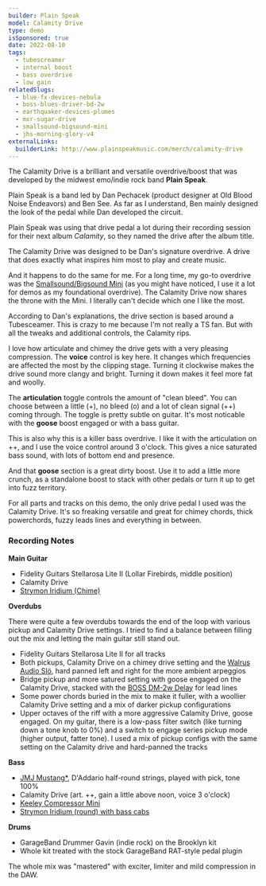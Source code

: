 ```yaml
---
builder: Plain Speak
model: Calamity Drive
type: demo
isSponsored: true
date: 2022-08-10
tags:
  - tubescreamer
  - internal boost
  - bass overdrive
  - low gain
relatedSlugs:
  - blue-fx-devices-nebula
  - boss-blues-driver-bd-2w
  - earthquaker-devices-plumes
  - mxr-sugar-drive
  - smallsound-bigsound-mini
  - jhs-morning-glory-v4
externalLinks:
  builderLink: http://www.plainspeakmusic.com/merch/calamity-drive
---
```


The Calamity Drive is a brilliant and versatile overdrive/boost that was developed by the midwest emo/indie rock band **Plain Speak**.

Plain Speak is a band led by Dan Pechacek (product designer at Old Blood Noise Endeavors) and Ben See. As far as I understand, Ben mainly designed the look of the pedal while Dan developed the circuit.

Plain Speak was using that drive pedal a lot during their recording session for their next album _Calamity_, so they named the drive after the album title.

The Calamity Drive was designed to be Dan's signature overdrive. A drive that does exactly what inspires him most to play and create music.

And it happens to do the same for me. For a long time, my go-to overdrive was the [Smallsound/Bigsound Mini](/demos/smallsound-bigsound-mini) (as you might have noticed, I use it a lot for demos as my foundational overdrive). The Calamity Drive now shares the throne with the Mini. I literally can't decide which one I like the most.

According to Dan's explanations, the drive section is based around a Tubesceamer. This is crazy to me because I'm not really a TS fan. But with all the tweaks and additional controls, the Calamity rips.

I love how articulate and chimey the drive gets with a very pleasing compression. The **voice** control is key here. It changes which frequencies are affected the most by the clipping stage. Turning it clockwise makes the drive sound more clangy and bright. Turning it down makes it feel more fat and woolly.

The **articulation** toggle controls the amount of "clean bleed". You can choose between a little (+), no bleed (o) and a lot of clean signal (++) coming through. The toggle is pretty subtle on guitar. It's most noticable with the **goose** boost engaged or with a bass guitar.

This is also why this is a killer bass overdrive. I like it with the articulation on ++, and I use the voice control around 3 o'clock. This gives a nice saturated bass sound, with lots of bottom end and presence.

And that **goose** section is a great dirty boost. Use it to add a little more crunch, as a standalone boost to stack with other pedals or turn it up to get into fuzz territory.

For all parts and tracks on this demo, the only drive pedal I used was the Calamity Drive. It's so freaking versatile and great for chimey chords, thick powerchords, fuzzy leads lines and everything in between.

### Recording Notes

**Main Guitar**

- Fidelity Guitars Stellarosa Lite II (Lollar Firebirds, middle position)
- Calamity Drive
- [Strymon Iridium (Chime)](/demos/strymon-iridium)

**Overdubs**

There were quite a few overdubs towards the end of the loop with various pickup and Calamity Drive settings. I tried to find a balance between filling out the mix and letting the main guitar still stand out.

- Fidelity Guitars Stellarosa Lite II for all tracks
- Both pickups, Calamity Drive on a chimey drive setting and the [Walrus Audio Slö](/demos/walrus-audio-slo), hard panned left and right for the more ambient arpeggios
- Bridge pickup and more satured setting with goose engaged on the Calamity Drive, stacked with the [BOSS DM-2w Delay](/demos/boss-dm-2w-delay) for lead lines
- Some power chords buried in the mix to make it fuller, with a woollier Calamity Drive setting and a mix of darker pickup configurations
- Upper octaves of the riff with a more aggressive Calamity Drive, goose engaged. On my guitar, there is a low-pass filter switch (like turning down a tone knob to 0%) and a switch to engage series pickup mode (higher output, fatter tone). I used a mix of pickup configs with the same setting on the Calamity drive and hard-panned the tracks

**Bass**

- [JMJ Mustang\*](https://sweetwater.sjv.io/R5A6bg), D'Addario half-round strings, played with pick, tone 100%
- Calamity Drive (art. ++, gain a little above noon, voice 3 o'clock)
- [Keeley Compressor Mini](keeley-electronics-compressor-mini)
- [Strymon Iridium (round) with bass cabs](/posts/strymon-iridium-bass-ownhammer-ir/)

**Drums**

- GarageBand Drummer Gavin (indie rock) on the Brooklyn kit
- Whole kit treated with the stock GarageBand RAT-style pedal plugin

The whole mix was "mastered" with exciter, limiter and mild compression in the DAW.
